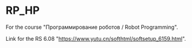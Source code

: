 # RP_HP

For the course "Программирование роботов / Robot Programming".

Link for the RS 6.08 "https://www.yutu.cn/softhtml/softsetup_6159.html".
